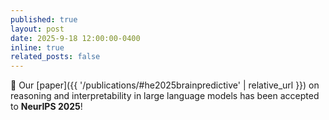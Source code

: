 ```yaml
---
published: true
layout: post
date: 2025-9-18 12:00:00-0400
inline: true
related_posts: false
---
```


🎉 Our [paper]({{ '/publications/#he2025brainpredictive' | relative_url }}) on reasoning and interpretability in large language models has been accepted to **NeurIPS 2025**!
